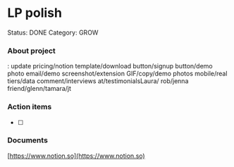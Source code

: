 # LP polish

Status: DONE
Category: GROW

### About project

: update pricing/notion template/download button/signup button/demo photo email/demo screenshot/extension GIF/copy/demo photos mobile/real tiers/data comment/interviews at/testimonialsLaura/ rob/jenna friend/glenn/tamara/jt

### Action items

- [ ]  

### Documents

[https://www.notion.so](https://www.notion.so)